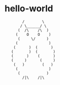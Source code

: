 # hello-world



            /        \
           / \______/ \
          (  /\    /\  )
         (    O    O    )
          (     \/     )
         (              )
        (      )  (      )
       (       )  (       )
       (      )    (      )
       (     )      (     )
        (   )        (   )
         (              )
          (            )
            /|\    /|\
            
